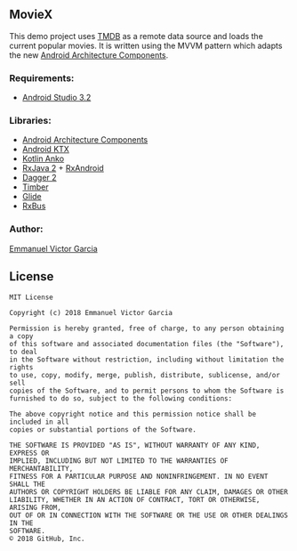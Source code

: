 ## MovieX

This demo project uses [TMDB](https://www.themoviedb.org/) as a remote data source and loads the current popular movies. It is written using the MVVM pattern which adapts the new [Android Architecture Components](https://developer.android.com/topic/libraries/architecture/).

### Requirements:
* [Android Studio 3.2](https://developer.android.com/studio/preview/)

### Libraries:

* [Android Architecture Components](https://developer.android.com/topic/libraries/architecture/)
* [Android KTX](https://github.com/android/android-ktx)
* [Kotlin Anko](https://github.com/Kotlin/anko)
* [RxJava 2](https://github.com/ReactiveX/RxJava) + [RxAndroid](https://github.com/ReactiveX/RxAndroid)
* [Dagger 2](https://github.com/google/dagger)
* [Timber](https://github.com/JakeWharton/timber)
* [Glide](https://github.com/bumptech/glide)
* [RxBus](https://github.com/joshuadeguzman/RxBus)

### Author:
[Emmanuel Victor Garcia](https://yuelvic.github.io)

## License
```
MIT License

Copyright (c) 2018 Emmanuel Victor Garcia

Permission is hereby granted, free of charge, to any person obtaining a copy
of this software and associated documentation files (the "Software"), to deal
in the Software without restriction, including without limitation the rights
to use, copy, modify, merge, publish, distribute, sublicense, and/or sell
copies of the Software, and to permit persons to whom the Software is
furnished to do so, subject to the following conditions:

The above copyright notice and this permission notice shall be included in all
copies or substantial portions of the Software.

THE SOFTWARE IS PROVIDED "AS IS", WITHOUT WARRANTY OF ANY KIND, EXPRESS OR
IMPLIED, INCLUDING BUT NOT LIMITED TO THE WARRANTIES OF MERCHANTABILITY,
FITNESS FOR A PARTICULAR PURPOSE AND NONINFRINGEMENT. IN NO EVENT SHALL THE
AUTHORS OR COPYRIGHT HOLDERS BE LIABLE FOR ANY CLAIM, DAMAGES OR OTHER
LIABILITY, WHETHER IN AN ACTION OF CONTRACT, TORT OR OTHERWISE, ARISING FROM,
OUT OF OR IN CONNECTION WITH THE SOFTWARE OR THE USE OR OTHER DEALINGS IN THE
SOFTWARE.
© 2018 GitHub, Inc.
```
